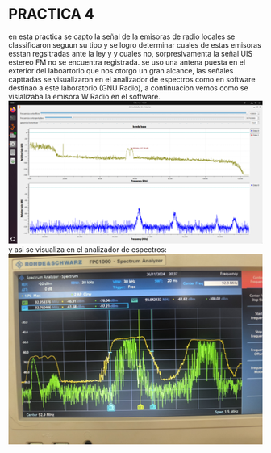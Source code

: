 # PRACTICA 4
en esta practica se capto la señal de la emisoras de radio locales se classificaron seguun su tipo y se logro determinar cuales de estas emisoras esstan regsitradas ante la ley y 
y cuales no, sorpresivamenta la señal UIS estereo FM no se encuentra registrada. se uso una antena puesta en el exterior del laboartorio que nos otorgo un gran alcance, las señales
capttadas se visualizaron en el analizador de espectros como en software destinao a este laboratorio (GNU Radio), a continuacion vemos como se visializaba la emisora W Radio en el software. 
![Texto alternativo](parctica_4/parte_A/wradio.png)
y asi se visualiza en el analizador de espectros:
![Texto alternativo](parctica_4/parte_A/radio_analizador.jpg)

